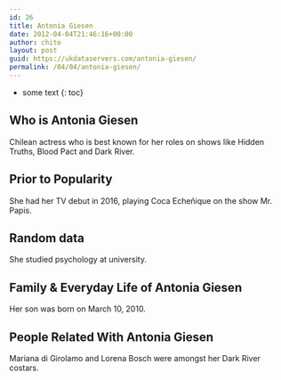 ```yaml
---
id: 26
title: Antonia Giesen
date: 2012-04-04T21:46:16+00:00
author: chito
layout: post
guid: https://ukdataservers.com/antonia-giesen/
permalink: /04/04/antonia-giesen/
---
```


* some text
{: toc}


## Who is  Antonia Giesen
                  
                  
                  
Chilean actress who is best known for her roles on shows like Hidden Truths, Blood Pact and Dark River. 
                  
                
                
                
## Prior to Popularity 
                  
                  
                  
She had her TV debut in 2016, playing Coca Echeñique on the show Mr. Papis. 
                  
                
                
                
## Random data 
                  
                  
                  
She studied psychology at university. 
                  
                
                
                
## Family & Everyday Life of Antonia Giesen
                  
                  
                  
Her son was born on March 10, 2010. 
                  
                
                
                
## People Related With  Antonia Giesen
                  
                  
                  
Mariana di Girolamo and Lorena Bosch were amongst her Dark River costars. 
                  
                
              
            
          
          
          
    
    
  
